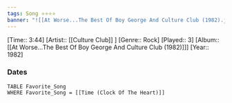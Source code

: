 ```yaml
---
tags: Song ⭐⭐⭐⭐ 
banner: "![[At Worse...The Best Of Boy George And Culture Club (1982).jpg]]"
---
```

[Time:: 3:44]
[Artist:: [[Culture Club]] ]
[Genre:: Rock]
[Played:: 3]
[Album:: [[At Worse...The Best Of Boy George And Culture Club (1982)]]]
[Year:: 1982]
### Dates
````dataview
TABLE Favorite_Song
WHERE Favorite_Song = [[Time (Clock Of The Heart)]]
````